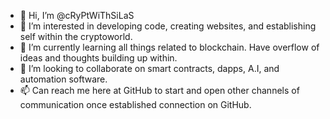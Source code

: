 - 👋 Hi, I’m @cRyPtWiThSiLaS
- 👀 I’m interested in developing code, creating websites, and establishing self within the cryptoworld.
- 🌱 I’m currently learning all things related to blockchain. Have overflow of ideas and thoughts building up within.
- 💞️ I’m looking to collaborate on smart contracts, dapps, A.I, and automation software.
- 📫 Can reach me here at GitHub to start and open other channels of communication once established connection on GitHub.

<!-- Will come back to this and update it more as got to run for an appointment.
